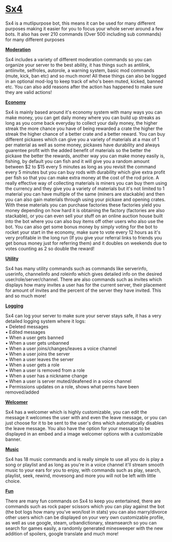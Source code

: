 # <u>__Sx4__</u>

Sx4 is a mutlipurpose bot, this means it can be used for many different purposes making it easier for you to focus your whole server around a few bots. It also has over 210 commands (Over 500 including sub commands) for many different purposes

<u>__Moderation__</u>

Sx4 includes a variety of different moderation commands so you can organize your server to the best ability, it has things such as antilink, antiinvite, selfroles, autorole, a warning system, basic mod commands (mute, kick, ban etc) and so much more! All these things can also be logged in an optional mod-log to keep track of who's been muted, kicked, banned etc. You can also add reasons after the action has happened to make sure they are valid actions!

<u>__Economy__</u>

Sx4 is mainly based around it's economy system with many ways you can make money, you can get daily money where you can build up
streaks as long as you come back everyday to collect your daily money, the higher streak the more chance you have of being
rewarded a crate the higher the streak the higher chance of a better crate and a better reward. You can buy different pickaxes 
which can give you a variety of materials at a max of 1 per material as well as some money, pickaxes have durability and always 
guarentee profit with the added benefit of materials so the better the pickaxe the better the rewards, another way you can make 
money easily is, fishing, by default you can fish and it will give you a random amount between $2 to $15 every 5 minutes as long as 
you revisit the command every 5 minutes but you can buy rods with durability which give extra profit per fish so that you can make 
extra money at the cost of the rod price.
A really effective way of collecting materials is miners you can buy them using the currency and they 
give you a variety of materials but it's not limited to 1 material you can have multiple of the same (miners are stackable) and 
then you can also gain materials through using your pickaxe and opening crates. With these materials you can purchase factories 
these factories yield you money depending on how hard it is obtaining the factory (factories are also stackable), or you can even 
sell your stuff on an online auction house built into the bot where you can also buy items off other users who also use the bot. 
You can also get some bonus money by simply voting for the bot to rocket your start in the economy, make sure to vote every 12 
hours as it's very profitable in the long run (If you give your referral links to friends you get bonus money just for referring them) and it doubles on weekends due to votes counting as 2 so double the reward!

<u>__Utility__</u>

Sx4 has many utility commands such as commands like serverinfo, userinfo, channelinfo and roleinfo which gives detailed info on the desired user/role/server/channel. There are also commands such as invites which displays how many invites a user has for the current server, their placement for amount of invites and the percent of the server they have invited. This and so much more!

<u>__Logging__</u>

Sx4 can log your server to make sure your server stays safe, it has a very detailed logging system where it logs:</br>
• Deleted messages</br>
• Edited messages</br>
• When a user gets banned</br>
• When a user gets unbanned</br>
• When a user joins/changes/leaves a voice channel</br>
• When a user joins the server</br>
• When a user leaves the server</br>
• When a user gets a role</br>
• When a user is removed from a role</br>
• When a user has a nickname change</br>
• When a user is server muted/deafened in a voice channel</br>
• Permissions updates on a role, shows what perms have been removed/added

<u>__Welcomer__</u>

Sx4 has a welcomer which is highly customizable, you can edit the message it welcomes the user with and even the leave message, or you can just choose for it to be sent to the user's dms which automatically disables the leave message. You also have the option for your message to be displayed in an embed and a image welcomer options with a customizable banner.

<u>__Music__ </u>
  
Sx4 has 18 music commands and is really simple to use all you do is play a song or playlist and as long as you're in a voice channel it'll stream smooth music to your ears for you to enjoy, with commands such as play, search, playlist, seek, rewind, movesong and more you will not be left with little choice.

<u>__Fun__</u>

There are many fun commands on Sx4 to keep you entertained, there are commands such as rock paper scissors which you can play against the bot (the bot logs how many you've won/lost in stats) you can also marry/divorce other users which can be displayed on your very own customizable profile, as well as use google, steam, urbandictionary, steamsearch so you can search for games easily, a randomly generated minesweeper with the new addition of spoilers, google translate and much more!
